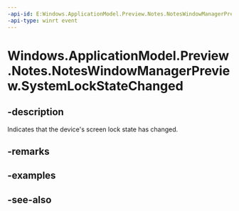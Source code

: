 ----api-id: E:Windows.ApplicationModel.Preview.Notes.NotesWindowManagerPreview.SystemLockStateChanged
-api-type: winrt event
---<!-- Event syntaxpublic event Windows.Foundation.TypedEventHandler SystemLockStateChanged<Windows.ApplicationModel.Preview.Notes.NotesWindowManagerPreview,  object>--># Windows.ApplicationModel.Preview.Notes.NotesWindowManagerPreview.SystemLockStateChanged## -descriptionIndicates that the device's screen lock state has changed.## -remarks## -examples## -see-also